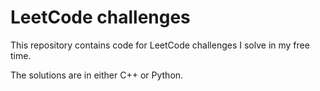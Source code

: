 # LeetCode challenges

This repository contains code for LeetCode challenges I solve in my free time.

The solutions are in either C++ or Python.